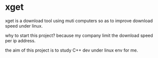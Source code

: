 xget
====

xget is a download tool using muti computers so as to improve download speed
under linux.

why to start this project?
because my company limit the download speed per ip address.

the aim of this project is to study C++ dev under linux env for me.


